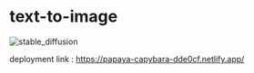 # text-to-image
![stable_diffusion](https://github.com/user-attachments/assets/c02f94a3-0204-43e6-80a6-3bd3f6df8aa9)

deployment link : https://papaya-capybara-dde0cf.netlify.app/
